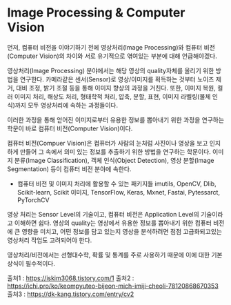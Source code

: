 # Image Processing & Computer Vision

먼저, 컴퓨터 비전을 이야기하기 전에 영상처리(Image Processing)와 컴퓨터 비전(Computer Vision)의 차이와 서로 유기적으로 엮여있는 부분에 대해 언급해야겠다.

영상처리(Image Processing) 분야에서는 해당 영상의 quality자체를 올리기 위한 방법을 연구한다.
카메라같은 센서(Sensor)로 영상/이미지를 획득하는 것부터 노이즈 제거, 대비 조정, 밝기 조절 등을 통해 이미지 향상의 과정을 거친다.
또한, 이미지 복원, 컬러 이미지 처리, 해상도 처리, 형태학적 처리, 압축, 분할, 표현, 이미지 라벨링(물체 인식)까지 모두 영상처리에 속하는 과정들이다.

이러한 과정을 통해 얻어진 이미지로부터 유용한 정보를 뽑아내기 위한 과정을 연구하는 학문이 바로 컴퓨터 비전(Computer Vision)이다.

컴퓨터 비전(Compuer Vision)은 컴퓨터가 사람의 눈처럼 사진이나 영상을 보고 인지하게 만들어 그 속에서 의미 있는 정보를 추출하기 위한 방법을 연구하는 학문이다.
이미지 분류(Image Classification), 객체 인식(Object Detection), 영상 분할(Image Segmentation) 등이 컴퓨터 비전 분야에 속한다.

* 컴퓨터 비전 및 이미지 처리에 활용할 수 있는 패키지들
imutils, OpenCV, Dlib, Scikit-learn, Scikit 이미지, TensorFlow, Keras, Mxnet, Fastai, Pytessarct, PyTorchCV 


영상 처리는 Sensor Level의 기술이고, 컴퓨터 비전은 Application Level의 기술이라고 이해하면 쉽다.
영상의 quality는 영상에서 유용한 정보를 뽑아내기 위한 컴퓨터 비전에 큰 영향을 미치고, 
어떤 정보를 담고 있는지 영상을 분석하려면 점점 고급화되고있는 영상처리 작업도 고려되어야 한다.

영상처리/비전에서는 선형대수학, 확률 및 통계를 주로 사용하기 때문에 이에 대한 기본상식이 필수적이다.


출처1 : https://iskim3068.tistory.com/1
출처2 : https://ichi.pro/ko/keompyuteo-bijeon-mich-imiji-cheoli-78120868670353
출처3 : https://dk-kang.tistory.com/entry/cv2
